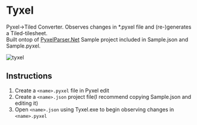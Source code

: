 # Tyxel
Pyxel->Tiled Converter. Observes changes in *.pyxel file and (re-)generates a Tiled-tilesheet.  
Built ontop of [PyxelParser.Net](https://github.com/Ragath/PyxelParser.Net/) Sample project included in Sample.json and Sample.pyxel.

![tyxel](https://cloud.githubusercontent.com/assets/1191717/22309491/befe966c-e34b-11e6-8636-240b0d4a3001.png)

## Instructions
1. Create a `<name>.pyxel` file in Pyxel edit
2. Create a `<name>.json` project file(I recommend copying Sample.json and editing it)
3. Open `<name>.json` using Tyxel.exe to begin observing changes in `<name>.pyxel`
